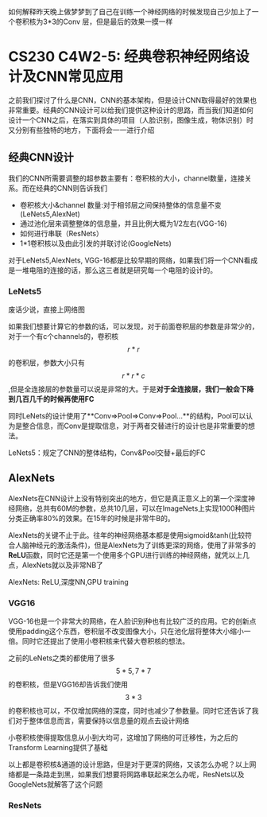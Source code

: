 如何解释昨天晚上做梦梦到了自己在训练一个神经网络的时候发现自己少加上了一个卷积核为3*3的Conv 层，但是最后的效果一摸一样

# CS230 C4W2-5: 经典卷积神经网络设计及CNN常见应用

之前我们探讨了什么是CNN，CNN的基本架构，但是设计CNN取得最好的效果也非常重要。经典的CNN设计可以给我们提供这种设计的思路，而当我们知道如何设计一个CNN之后，在落实到具体的项目（人脸识别，图像生成，物体识别）时又分别有些独特的地方，下面将会一一进行介绍

## 经典CNN设计

我们的CNN所需要调整的超参数主要有：卷积核的大小，channel数量，连接关系。而在经典的CNN则告诉我们

- 卷积核大小&channel 数量:对于相邻层之间保持整体的信息量不变(LeNets5,AlexNet)
- 通过池化层来调整整体的信息量，并且比例大概为1/2左右(VGG-16)
- 如何进行串联（ResNets）
- 1*1卷积核以及由此引发的并联讨论(GoogleNets)

对于LeNets5,AlexNets, VGG-16都是比较早期的网络，如果我们将一个CNN看成是一堆电阻的连接的话，那么这三者就是研究每一个电阻的设计的。

### LeNets5

废话少说，直接上网络图



如果我们想要计算它的参数的话，可以发现，对于前面卷积层的参数是非常少的，对于一个有c个channels的，卷积核$$r*r$$的卷积层，参数大小只有$$r*r*c$$,但是全连接层的参数量可以说是非常的大。于是**对于全连接层，我们一般会下降到几百几千的时候再使用FC**



同时LeNets的设计使用了**Conv=>Pool=>Conv=>Pool...**的结构，Pool可以认为是整合信息，而Conv是提取信息，对于两者交替进行的设计也是非常重要的想法。

LeNets5：规定了CNN的整体结构，Conv&Pool交替+最后的FC

## AlexNets

AlexNets在CNN设计上没有特别突出的地方，但它是真正意义上的第一个深度神经网络，总共有60M的参数，总共10几层，可以在ImageNets上实现1000种图片分类正确率80%的效果。在15年的时候是非常牛B的。

AlexNets的关键不止于此。往年的神经网络基本都是使用sigmoid&tanh(比较符合人脑神经元的激活条件)，但是AlexNets为了训练更深的网络，使用了非常多的**ReLU**函数，同时它还是第一个使用多个GPU进行训练的神经网络，就凭以上几点，AlexNets就以及非常NB了

AlexNets: ReLU,深度NN,GPU training

### VGG16



VGG-16也是一个非常大的网络，在人脸识别种也有比较广泛的应用。它的创新点使用padding这个东西，卷积层不改变图像大小，只在池化层将整体大小缩小一倍。同时它还提出了使用小卷积核来代替大卷积核的想法。

之前的LeNets之类的都使用了很多$$5*5,7*7$$的卷积核，但是VGG16却告诉我们使用$$3*3$$的卷积核也可以，不仅增加网络的深度，同时也减少了参数量。同时它还告诉了我们对于整体信息而言，需要保持以信息量的观点去设计网络

小卷积核使得提取信息从小到大均可，这增加了网络的可迁移性，为之后的 Transform Learning提供了基础

以上都是卷积核&通道的设计思路，但是对于更深的网络，又该怎么办呢？以上网络都是一条路走到黑，如果我们想要将网路串联起来怎么办呢，ResNets以及GoogleNets就解答了这个问题

### ResNets

